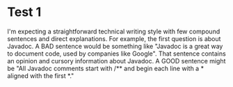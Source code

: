 # Test 1
I'm expecting a straightforward technical writing style with few compound sentences and direct explanations. For example, the first question is about Javadoc. A BAD sentence would be something like "Javadoc is a great way to document code, used by companies like Google". That sentence contains an opinion and cursory information about Javadoc. A GOOD sentence might be "All Javadoc comments start with /** and begin each line with a * aligned with the first *."

